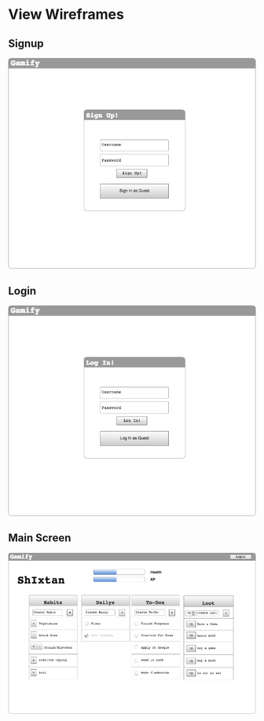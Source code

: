 # View Wireframes

## Signup
![Signup]

## Login
![Login]

## Main Screen
![Main-Screen]

[Login]: ./wireframes/Login.png
[Signup]: ./wireframes/Signup.png
[Main-Screen]: ./wireframes/Main-Screen.png
